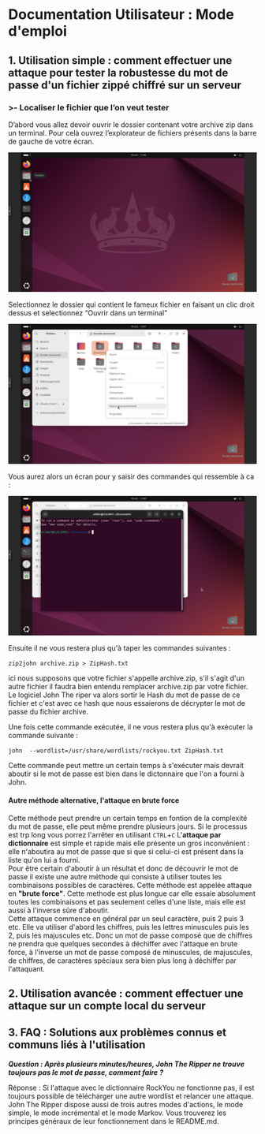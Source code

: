 # Documentation Utilisateur : Mode d'emploi

## 1. Utilisation simple : comment effectuer une attaque pour tester la robustesse du mot de passe d'un fichier zippé chiffré sur un serveur  
### >- Localiser le fichier que l’on veut tester  
D’abord vous allez devoir ouvrir le dossier contenant votre archive zip dans un terminal.
Pour celà ouvrez l’explorateur de fichiers présents dans la barre de gauche de votre écran.  

<P ALIGN="center"><IMG src="https://github.com/WildCodeSchool/TSSR-BDX-0924-P1-G1/blob/main/IMG_USERGUIDE/screen1.png" width=600></P>  

Selectionnez le dossier qui contient le fameux fichier en faisant un clic droit dessus et selectionnez “Ouvrir dans un terminal”  

<P ALIGN="center"><IMG src="https://github.com/WildCodeSchool/TSSR-BDX-0924-P1-G1/blob/main/IMG_USERGUIDE/screen2.png" width=600></P>   

Vous aurez alors un écran pour y saisir des commandes qui ressemble à ca :  

<P ALIGN="center"><IMG src="https://github.com/WildCodeSchool/TSSR-BDX-0924-P1-G1/blob/main/IMG_USERGUIDE/screen3.png" width=600></P>  

Ensuite il ne vous restera plus qu'à taper les commandes suivantes :  

    zip2john archive.zip > ZipHash.txt
      
ici nous supposons que votre fichier s'appelle archive.zip, s'il s'agit d'un autre fichier il faudra bien entendu remplacer archive.zip par votre fichier.
Le logiciel John The riper va alors sortir le Hash du mot de passe de ce fichier et c'est avec ce hash que nous essaierons de décrypter le mot de passe du fichier archive.  
  
Une fois cette commande exécutée, il ne vous restera plus qu'à exécuter la commande suivante :  

    john  --wordlist=/usr/share/wordlists/rockyou.txt ZipHash.txt  

Cette commande peut mettre un certain temps à s'exécuter mais devrait aboutir si le mot de passe est bien dans le dictonnaire que l'on a fourni à John.  

#### Autre méthode alternative, l'attaque en brute force  

  Cette méthode peut prendre un certain temps en fontion de la complexité du mot de passe, elle peut même prendre plusieurs jours. Si le processus est trp long vous porrez l'arrêter en utilisant `CTRL`+`C`
L'**attaque par dictionnaire** est simple et rapide mais elle présente un gros inconvénient : elle n'aboutira au mot de passe que si que si celui-ci est présent dans la liste qu'on lui a fourni.  
Pour être certain d'aboutir à un résultat et donc de découvrir le mot de passe il existe une autre méthode qui consiste à utiliser toutes les combinaisons possibles de caractères. Cette méthode est appelée attaque en **"brute force"**. Cette methode est plus longue car elle essaie absolument toutes les combinaisons et pas seulement celles d'une liste, mais elle est aussi à l'inverse sûre d'aboutir.  
Cette attaque commence en général par un seul caractère, puis 2 puis 3 etc. Elle va utiliser d'abord les chiffres, puis les lettres minuscules puis les 2, puis les majuscules etc.
Donc un mot de passe composé que de chiffres ne prendra que quelques secondes à déchiffer avec l'attaque en brute force, à l'inverse un mot de passe composé de minuscules, de majuscules, de chiffres, de caractères spéciaux sera bien plus long à déchiffer par l'attaquant.





## 2. Utilisation avancée : comment effectuer une attaque sur un compte local du serveur

## 3. FAQ : Solutions aux problèmes connus et communs liés à l'utilisation

***Question : Après plusieurs minutes/heures, John The Ripper ne trouve toujours pas le mot de passe, comment faire ?***

Réponse : Si l'attaque avec le dictionnaire RockYou ne fonctionne pas, il est toujours possible de télécharger une autre wordlist et relancer une attaque. John The Ripper dispose aussi de trois autres modes d'actions, le mode simple, le mode incrémental et le mode Markov. Vous trouverez les principes généraux de leur fonctionnement dans le README.md.
